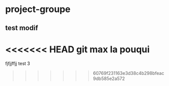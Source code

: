 # project-groupe

## test modif
<<<<<<< HEAD
git 
max la pouqui
=======
fjfjjffjj
test 3
>>>>>>> 60769f231163e3d38c4b298bfeac9db585e2a572
